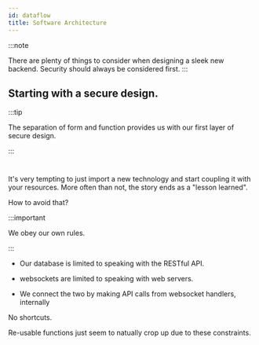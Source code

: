 ```yaml
---
id: dataflow
title: Software Architecture
---
```

:::note

There are plenty of things to consider when designing a sleek new backend.
Security should always be considered first. 
:::

## Starting with a secure design.

:::tip

The separation of form and function provides us with our first layer of secure design.

:::

#

It's very tempting to just import a new technology and start coupling it with your resources.
More often than not, the story ends as a "lesson learned".

How to avoid that?

:::important

We obey our own rules.

:::

- Our database is limited to speaking with the RESTful API.

- websockets are limited to speaking with web servers.

- We connect the two by making API calls from websocket handlers, internally


No shortcuts.

Re-usable functions just seem to natually crop up due to these constraints.
